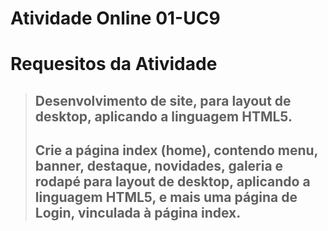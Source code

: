# Atividade Online  01-UC9 


# **Requesitos da Atividade**

>## Desenvolvimento de site, para layout de desktop, aplicando a linguagem HTML5.
> ## Crie a página index (home), contendo menu, banner, destaque, novidades, galeria e rodapé para layout de desktop, aplicando a linguagem HTML5, e mais uma página de Login, vinculada à página index.
